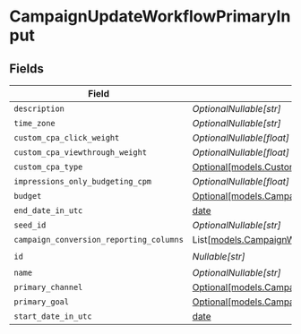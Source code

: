 # CampaignUpdateWorkflowPrimaryInput


## Fields

| Field                                                                                                                                      | Type                                                                                                                                       | Required                                                                                                                                   | Description                                                                                                                                |
| ------------------------------------------------------------------------------------------------------------------------------------------ | ------------------------------------------------------------------------------------------------------------------------------------------ | ------------------------------------------------------------------------------------------------------------------------------------------ | ------------------------------------------------------------------------------------------------------------------------------------------ |
| `description`                                                                                                                              | *OptionalNullable[str]*                                                                                                                    | :heavy_minus_sign:                                                                                                                         | N/A                                                                                                                                        |
| `time_zone`                                                                                                                                | *OptionalNullable[str]*                                                                                                                    | :heavy_minus_sign:                                                                                                                         | N/A                                                                                                                                        |
| `custom_cpa_click_weight`                                                                                                                  | *OptionalNullable[float]*                                                                                                                  | :heavy_minus_sign:                                                                                                                         | N/A                                                                                                                                        |
| `custom_cpa_viewthrough_weight`                                                                                                            | *OptionalNullable[float]*                                                                                                                  | :heavy_minus_sign:                                                                                                                         | N/A                                                                                                                                        |
| `custom_cpa_type`                                                                                                                          | [Optional[models.CustomCPAType]](../models/customcpatype.md)                                                                               | :heavy_minus_sign:                                                                                                                         | N/A                                                                                                                                        |
| `impressions_only_budgeting_cpm`                                                                                                           | *OptionalNullable[float]*                                                                                                                  | :heavy_minus_sign:                                                                                                                         | N/A                                                                                                                                        |
| `budget`                                                                                                                                   | [Optional[models.CampaignWorkflowBudgetInput]](../models/campaignworkflowbudgetinput.md)                                                   | :heavy_minus_sign:                                                                                                                         | N/A                                                                                                                                        |
| `end_date_in_utc`                                                                                                                          | [date](https://docs.python.org/3/library/datetime.html#date-objects)                                                                       | :heavy_minus_sign:                                                                                                                         | N/A                                                                                                                                        |
| `seed_id`                                                                                                                                  | *OptionalNullable[str]*                                                                                                                    | :heavy_minus_sign:                                                                                                                         | N/A                                                                                                                                        |
| `campaign_conversion_reporting_columns`                                                                                                    | List[[models.CampaignWorkflowCampaignConversionReportingColumnInput](../models/campaignworkflowcampaignconversionreportingcolumninput.md)] | :heavy_minus_sign:                                                                                                                         | N/A                                                                                                                                        |
| `id`                                                                                                                                       | *Nullable[str]*                                                                                                                            | :heavy_check_mark:                                                                                                                         | N/A                                                                                                                                        |
| `name`                                                                                                                                     | *OptionalNullable[str]*                                                                                                                    | :heavy_minus_sign:                                                                                                                         | N/A                                                                                                                                        |
| `primary_channel`                                                                                                                          | [Optional[models.CampaignChannelType]](../models/campaignchanneltype.md)                                                                   | :heavy_minus_sign:                                                                                                                         | N/A                                                                                                                                        |
| `primary_goal`                                                                                                                             | [Optional[models.CampaignWorkflowROIGoalInput]](../models/campaignworkflowroigoalinput.md)                                                 | :heavy_minus_sign:                                                                                                                         | N/A                                                                                                                                        |
| `start_date_in_utc`                                                                                                                        | [date](https://docs.python.org/3/library/datetime.html#date-objects)                                                                       | :heavy_minus_sign:                                                                                                                         | N/A                                                                                                                                        |